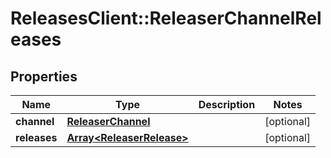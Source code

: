 # ReleasesClient::ReleaserChannelReleases

## Properties
Name | Type | Description | Notes
------------ | ------------- | ------------- | -------------
**channel** | [**ReleaserChannel**](ReleaserChannel.md) |  | [optional] 
**releases** | [**Array&lt;ReleaserRelease&gt;**](ReleaserRelease.md) |  | [optional] 


